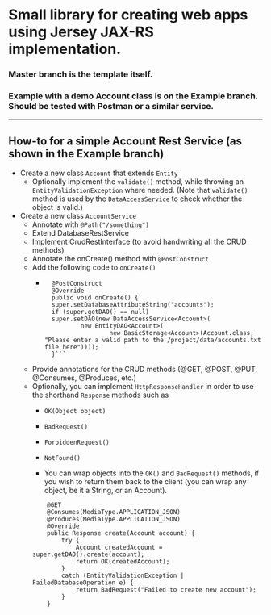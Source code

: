 # Small library for creating web apps using Jersey JAX-RS implementation. 

### Master branch is the template itself. 
### Example with a demo Account class is on the Example branch. Should be tested with Postman or a similar service.
___
## How-to for a simple Account Rest Service (as shown in the Example branch)
* Create a new class ```Account``` that extends ```Entity```
    * Optionally implement the ```validate()``` method, while throwing an ```EntityValidationException``` where needed. (Note that ```validate()``` method is used by the ```DataAccessService``` to check whether the object is valid.)
* Create a new class ```AccountService ```
    * Annotate with ```@Path("/something")```
    * Extend DatabaseRestService
    * Implement CrudRestInterface (to avoid handwriting all the CRUD methods)
    * Annotate the onCreate() method with ```@PostConstruct```
    * Add the following code to ```onCreate()```
        * ```
            @PostConstruct
	        @Override
	        public void onCreate() {
		    super.setDatabaseAttributeString("accounts");
		    if (super.getDAO() == null)
			super.setDAO(new DataAccessService<Account>(
					new EntityDAO<Account>( 
							new BasicStorage<Account>(Account.class, "Please enter a valid path to the /project/data/accounts.txt file here"))));
	        }```
    * Provide annotations for the CRUD methods (@GET, @POST, @PUT, @Consumes, @Produces, etc.)
    * Optionally, you can implement ```HttpResponseHandler``` in order to use the shorthand ```Response``` methods such as
        * ```OK(Object object)```
        * ```BadRequest()```
        * ```ForbiddenRequest()```
        * ```NotFound()```

        * You can wrap objects into the ```OK()``` and ```BadRequest()``` methods, if you wish to return them back to the client (you can wrap any object, be it a String, or an Account).
        ```
            @GET
            @Consumes(MediaType.APPLICATION_JSON)
            @Produces(MediaType.APPLICATION_JSON)
            @Override
            public Response create(Account account) {
                try {
                    Account createdAccount = super.getDAO().create(account);
                    return OK(createdAccount);
                }
                catch (EntityValidationException | FailedDatabaseOperation e) {
                    return BadRequest("Failed to create new account");
                }
            }
        ```
